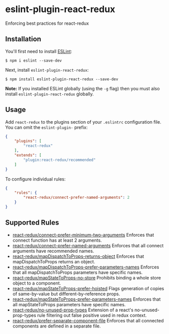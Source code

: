 # eslint-plugin-react-redux

Enforcing best practices for react-redux

## Installation

You'll first need to install [ESLint](http://eslint.org):

```
$ npm i eslint --save-dev
```

Next, install `eslint-plugin-react-redux`:

```
$ npm install eslint-plugin-react-redux --save-dev
```

**Note:** If you installed ESLint globally (using the `-g` flag) then you must also install `eslint-plugin-react-redux` globally.

## Usage

Add `react-redux` to the plugins section of your `.eslintrc` configuration file. You can omit the `eslint-plugin-` prefix:

```json
{
    "plugins": [
        "react-redux"
    ],
    "extends": [
        "plugin:react-redux/recommended"
    ]
}
```


To configure individual rules:

```json
{
    "rules": {
        "react-redux/connect-prefer-named-arguments": 2
    }
}
```

## Supported Rules

* [react-redux/connect-prefer-minimum-two-arguments](docs/rules/connect-prefer-minimum-two-arguments.md) Enforces that connect function has at least 2 arguments.
* [react-redux/connect-prefer-named-arguments](docs/rules/connect-prefer-named-arguments.md) Enforces that all connect arguments have recommended names.
* [react-redux/mapDispatchToProps-returns-object](docs/rules/mapDispatchToProps-returns-object.md) Enforces that mapDispatchToProps returns an object.
* [react-redux/mapDispatchToProps-prefer-parameters-names](docs/rules/mapDispatchToProps-prefer-parameters-names.md)  Enforces that all mapDispatchToProps parameters have specific names.
* [react-redux/mapStateToProps-no-store](docs/rules/mapStateToProps-no-store.md) Prohibits binding a whole store object to a component.
* [react-redux/mapStateToProps-prefer-hoisted](docs/rules/mapStateToProps-prefer-hoisted.md) Flags generation of copies of same-by-value but different-by-reference props.
* [react-redux/mapStateToProps-prefer-parameters-names](docs/rules/mapStateToProps-prefer-parameters-names.md) Enforces that all mapStateToProps parameters have specific names.
* [react-redux/no-unused-prop-types](docs/rules/no-unused-prop-types.md) Extension of a react's no-unused-prop-types rule filtering out false positive used in redux context.
* [react-redux/prefer-separate-component-file](docs/rules/prefer-separate-component-file.md) Enforces that all connected components are defined in a separate file.
